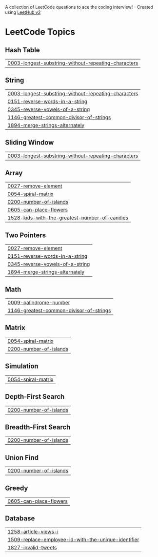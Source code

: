 A collection of LeetCode questions to ace the coding interview! - Created using [LeetHub v2](https://github.com/arunbhardwaj/LeetHub-2.0)
<!---LeetCode Topics Start-->
# LeetCode Topics
## Hash Table
|  |
| ------- |
| [0003-longest-substring-without-repeating-characters](https://github.com/Ahrakshith/DSA-Repo/tree/master/0003-longest-substring-without-repeating-characters) |
## String
|  |
| ------- |
| [0003-longest-substring-without-repeating-characters](https://github.com/Ahrakshith/DSA-Repo/tree/master/0003-longest-substring-without-repeating-characters) |
| [0151-reverse-words-in-a-string](https://github.com/Ahrakshith/DSA-Repo/tree/master/0151-reverse-words-in-a-string) |
| [0345-reverse-vowels-of-a-string](https://github.com/Ahrakshith/DSA-Repo/tree/master/0345-reverse-vowels-of-a-string) |
| [1146-greatest-common-divisor-of-strings](https://github.com/Ahrakshith/DSA-Repo/tree/master/1146-greatest-common-divisor-of-strings) |
| [1894-merge-strings-alternately](https://github.com/Ahrakshith/DSA-Repo/tree/master/1894-merge-strings-alternately) |
## Sliding Window
|  |
| ------- |
| [0003-longest-substring-without-repeating-characters](https://github.com/Ahrakshith/DSA-Repo/tree/master/0003-longest-substring-without-repeating-characters) |
## Array
|  |
| ------- |
| [0027-remove-element](https://github.com/Ahrakshith/DSA-Repo/tree/master/0027-remove-element) |
| [0054-spiral-matrix](https://github.com/Ahrakshith/DSA-Repo/tree/master/0054-spiral-matrix) |
| [0200-number-of-islands](https://github.com/Ahrakshith/DSA-Repo/tree/master/0200-number-of-islands) |
| [0605-can-place-flowers](https://github.com/Ahrakshith/DSA-Repo/tree/master/0605-can-place-flowers) |
| [1528-kids-with-the-greatest-number-of-candies](https://github.com/Ahrakshith/DSA-Repo/tree/master/1528-kids-with-the-greatest-number-of-candies) |
## Two Pointers
|  |
| ------- |
| [0027-remove-element](https://github.com/Ahrakshith/DSA-Repo/tree/master/0027-remove-element) |
| [0151-reverse-words-in-a-string](https://github.com/Ahrakshith/DSA-Repo/tree/master/0151-reverse-words-in-a-string) |
| [0345-reverse-vowels-of-a-string](https://github.com/Ahrakshith/DSA-Repo/tree/master/0345-reverse-vowels-of-a-string) |
| [1894-merge-strings-alternately](https://github.com/Ahrakshith/DSA-Repo/tree/master/1894-merge-strings-alternately) |
## Math
|  |
| ------- |
| [0009-palindrome-number](https://github.com/Ahrakshith/DSA-Repo/tree/master/0009-palindrome-number) |
| [1146-greatest-common-divisor-of-strings](https://github.com/Ahrakshith/DSA-Repo/tree/master/1146-greatest-common-divisor-of-strings) |
## Matrix
|  |
| ------- |
| [0054-spiral-matrix](https://github.com/Ahrakshith/DSA-Repo/tree/master/0054-spiral-matrix) |
| [0200-number-of-islands](https://github.com/Ahrakshith/DSA-Repo/tree/master/0200-number-of-islands) |
## Simulation
|  |
| ------- |
| [0054-spiral-matrix](https://github.com/Ahrakshith/DSA-Repo/tree/master/0054-spiral-matrix) |
## Depth-First Search
|  |
| ------- |
| [0200-number-of-islands](https://github.com/Ahrakshith/DSA-Repo/tree/master/0200-number-of-islands) |
## Breadth-First Search
|  |
| ------- |
| [0200-number-of-islands](https://github.com/Ahrakshith/DSA-Repo/tree/master/0200-number-of-islands) |
## Union Find
|  |
| ------- |
| [0200-number-of-islands](https://github.com/Ahrakshith/DSA-Repo/tree/master/0200-number-of-islands) |
## Greedy
|  |
| ------- |
| [0605-can-place-flowers](https://github.com/Ahrakshith/DSA-Repo/tree/master/0605-can-place-flowers) |
## Database
|  |
| ------- |
| [1258-article-views-i](https://github.com/Ahrakshith/DSA-Repo/tree/master/1258-article-views-i) |
| [1509-replace-employee-id-with-the-unique-identifier](https://github.com/Ahrakshith/DSA-Repo/tree/master/1509-replace-employee-id-with-the-unique-identifier) |
| [1827-invalid-tweets](https://github.com/Ahrakshith/DSA-Repo/tree/master/1827-invalid-tweets) |
<!---LeetCode Topics End-->